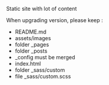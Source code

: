 
Static site with lot of content

When upgrading version, please keep :

 - README.md
 - assets/images
 - folder _pages
 - folder _posts
 - _config must be merged
 - index.html
 - folder _sass/custom 
 - file _sass/custom.scss 
